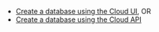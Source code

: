 * [Create a database using the Cloud UI](/docs/cloud/cloud-databases/cloud-db-create), OR
* [Create a database using the Cloud API](https://api-docs-featurebase-cloud.redoc.ly/latest/#operation/createDatabase)
